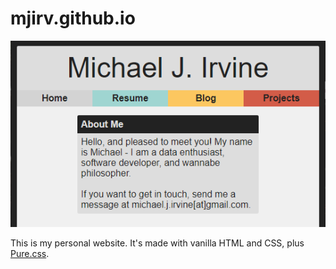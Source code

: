 # mjirv.github.io

![Screenshot of website](githubio.PNG)

This is my personal website. It's made with vanilla HTML and CSS, plus [Pure.css](https://purecss.io/).